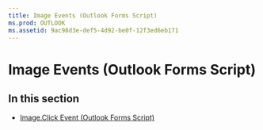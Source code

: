 ```yaml
---
title: Image Events (Outlook Forms Script)
ms.prod: OUTLOOK
ms.assetid: 9ac98d3e-def5-4d92-be0f-12f3ed6eb171
---
```



# Image Events (Outlook Forms Script)

## In this section


-  [Image.Click Event (Outlook Forms Script)](image-click-event-outlook-forms-script.md)
    

